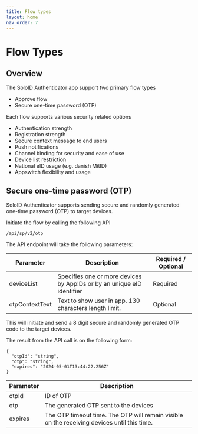 ```yaml
---
title: Flow types
layout: home
nav_order: 7
---
```


# Flow Types

## Overview
The SoloID Authenticator app support two primary flow types
* Approve flow
* Secure one-time password (OTP)

Each flow supports various security related options
* Authentication strength
* Registration strength
* Secure context message to end users
* Push notifications
* Channel binding for security and ease of use
* Device list restriction
* National eID usage (e.g. danish MitID)
* Appswitch flexibility and usage

## Secure one-time password (OTP)
SoloID Authenticator supports sending secure and randomly generated one-time password (OTP) to target devices. 

Initiate the flow by calling the following API

```
/api/sp/v2/otp
```

The API endpoint will take the following parameters:

| Parameter      | Description | Required / Optional |
| ----------- | ----------- | ----------- |
| deviceList      | Specifies one or more devices by AppIDs or by an unique eID identifier       | Required |
| otpContextText      | Text to show user in app. 130 characters length limit.       | Optional |

This will initiate and send a 8 digit secure and randomly generated OTP code to the target devices.

The result from the API call is on the following form:

```
{
  "otpId": "string",
  "otp": "string",
  "expires": "2024-05-01T13:44:22.256Z"
}
```

| Parameter      | Description | 
| ----------- | ----------- | 
| otpId      | ID of OTP       | 
| otp      | The generated OTP sent to the devices       | 
| expires      | The OTP timeout time. The OTP will remain visible on the receiving devices until this time.       | 
